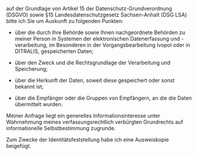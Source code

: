 auf der Grundlage von Artikel 15 der Datenschutz-Grundverordnung (DSGVO) sowie
§15 Landesdatenschutzgesetz Sachsen-Anhalt (DSG LSA) bitte ich Sie um Auskunft
zu folgenden Punkten:

+ über die durch Ihre Behörde sowie Ihnen nachgeordnete Behörden zu meiner
  Person in Systemen der elektronischen Datenerfassung und -verarbeitung, im Besonderen
  in der Vorgangsbearbeitung Ivopol oder in DITRALIS, gespeicherten Daten;

+ über den Zweck und die Rechtsgrundlage der Verarbeitung und Speicherung;

+ über die Herkunft der Daten, soweit diese gespeichert oder sonst bekannt ist;

+ über die Empfänger oder die Gruppen von Empfängern, an die die Daten übermittelt wurden.

Meiner Anfrage liegt ein generelles Informationsinteresse unter Wahrnehmung
meines verfassungsrechtlich verbürgten Grundrechts auf informationelle
Selbstbestimmung zugrunde.

Zum Zwecke der Identitätsfeststellung habe ich eine Ausweiskopie beigefügt.
